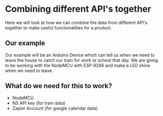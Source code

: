 # Combining different API's together

Here we will look at how we can combine the data from different API's together to make useful functionalities for a product. 

## Our example

Our example will be an Arduino Device which can tell us when we need to leave the house to catch our train for work or school that day. We are going to be working with the NodeMCU with ESP-8266 and make a LED shine when we need to leave.

## What do we need for this to work?

- NodeMCU
- NS API key (for train data)
- Zapier Account (for google calendar data)

